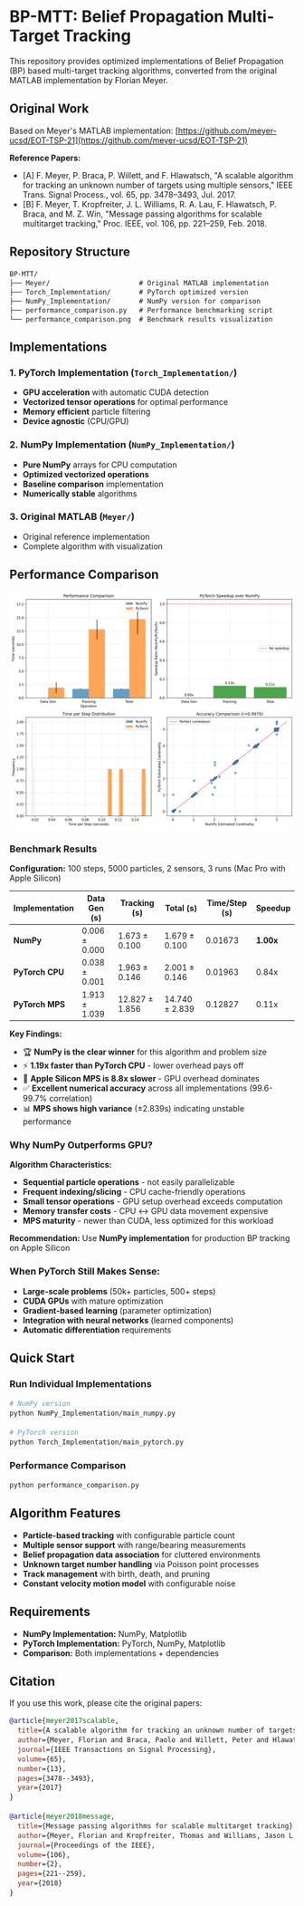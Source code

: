 # BP-MTT: Belief Propagation Multi-Target Tracking

This repository provides optimized implementations of Belief Propagation (BP) based multi-target tracking algorithms, converted from the original MATLAB implementation by Florian Meyer.

## Original Work

Based on Meyer's MATLAB implementation: [https://github.com/meyer-ucsd/EOT-TSP-21](https://github.com/meyer-ucsd/EOT-TSP-21)

**Reference Papers:**
- [A] F. Meyer, P. Braca, P. Willett, and F. Hlawatsch, "A scalable algorithm for tracking an unknown number of targets using multiple sensors," IEEE Trans. Signal Process., vol. 65, pp. 3478–3493, Jul. 2017.
- [B] F. Meyer, T. Kropfreiter, J. L. Williams, R. A. Lau, F. Hlawatsch, P. Braca, and M. Z. Win, "Message passing algorithms for scalable multitarget tracking," Proc. IEEE, vol. 106, pp. 221–259, Feb. 2018.

## Repository Structure

```
BP-MTT/
├── Meyer/                      # Original MATLAB implementation
├── Torch_Implementation/       # PyTorch optimized version
├── NumPy_Implementation/       # NumPy version for comparison
├── performance_comparison.py   # Performance benchmarking script
└── performance_comparison.png  # Benchmark results visualization
```

## Implementations

### 1. PyTorch Implementation (`Torch_Implementation/`)
- **GPU acceleration** with automatic CUDA detection
- **Vectorized tensor operations** for optimal performance
- **Memory efficient** particle filtering
- **Device agnostic** (CPU/GPU)

### 2. NumPy Implementation (`NumPy_Implementation/`)
- **Pure NumPy** arrays for CPU computation
- **Optimized vectorized operations**
- **Baseline comparison** implementation
- **Numerically stable** algorithms

### 3. Original MATLAB (`Meyer/`)
- Original reference implementation
- Complete algorithm with visualization

## Performance Comparison

![Performance Comparison](performance_comparison.png)

### Benchmark Results

**Configuration:** 100 steps, 5000 particles, 2 sensors, 3 runs (Mac Pro with Apple Silicon)

| Implementation | Data Gen (s) | Tracking (s) | Total (s) | Time/Step (s) | Speedup |
|----------------|--------------|--------------|-----------|---------------|---------|
| **NumPy**      | 0.006 ± 0.000| 1.673 ± 0.100| 1.679 ± 0.100| 0.01673 | **1.00x** |
| **PyTorch CPU**| 0.038 ± 0.001| 1.963 ± 0.146| 2.001 ± 0.146| 0.01963 | 0.84x |
| **PyTorch MPS**| 1.913 ± 1.039|12.827 ± 1.856|14.740 ± 2.839| 0.12827 | 0.11x |

**Key Findings:**
- 🏆 **NumPy is the clear winner** for this algorithm and problem size
- ⚡ **1.19x faster than PyTorch CPU** - lower overhead pays off
- 🚨 **Apple Silicon MPS is 8.8x slower** - GPU overhead dominates
- ✅ **Excellent numerical accuracy** across all implementations (99.6-99.7% correlation)
- 📊 **MPS shows high variance** (±2.839s) indicating unstable performance

### Why NumPy Outperforms GPU?

**Algorithm Characteristics:**
- **Sequential particle operations** - not easily parallelizable
- **Frequent indexing/slicing** - CPU cache-friendly operations  
- **Small tensor operations** - GPU setup overhead exceeds computation
- **Memory transfer costs** - CPU ↔ GPU data movement expensive
- **MPS maturity** - newer than CUDA, less optimized for this workload

**Recommendation:** Use **NumPy implementation** for production BP tracking on Apple Silicon

### When PyTorch Still Makes Sense:

- **Large-scale problems** (50k+ particles, 500+ steps)
- **CUDA GPUs** with mature optimization
- **Gradient-based learning** (parameter optimization)
- **Integration with neural networks** (learned components)
- **Automatic differentiation** requirements

## Quick Start

### Run Individual Implementations
```bash
# NumPy version
python NumPy_Implementation/main_numpy.py

# PyTorch version  
python Torch_Implementation/main_pytorch.py
```

### Performance Comparison
```bash
python performance_comparison.py
```

## Algorithm Features

- **Particle-based tracking** with configurable particle count
- **Multiple sensor support** with range/bearing measurements
- **Belief propagation data association** for cluttered environments
- **Unknown target number handling** via Poisson point processes
- **Track management** with birth, death, and pruning
- **Constant velocity motion model** with configurable noise

## Requirements

- **NumPy Implementation:** NumPy, Matplotlib
- **PyTorch Implementation:** PyTorch, NumPy, Matplotlib
- **Comparison:** Both implementations + dependencies

## Citation

If you use this work, please cite the original papers:

```bibtex
@article{meyer2017scalable,
  title={A scalable algorithm for tracking an unknown number of targets using multiple sensors},
  author={Meyer, Florian and Braca, Paolo and Willett, Peter and Hlawatsch, Franz},
  journal={IEEE Transactions on Signal Processing},
  volume={65},
  number={13},
  pages={3478--3493},
  year={2017}
}

@article{meyer2018message,
  title={Message passing algorithms for scalable multitarget tracking},
  author={Meyer, Florian and Kropfreiter, Thomas and Williams, Jason L and Lau, Renato A and Hlawatsch, Franz and Braca, Paolo and Win, Moe Z},
  journal={Proceedings of the IEEE},
  volume={106},
  number={2},
  pages={221--259},
  year={2018}
}
```